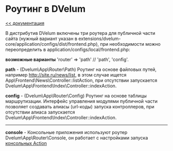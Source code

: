Роутинг в DVelum
===

[<< документация](readme.md)

В дистрибутив DVelum включены три роутера для публичной части сайта
 (нужный вариант указан в extensions/dvelum-core/application/configs/dist/frontend.php), 
 при необходимости можно переопределить в application/configs/local/frontend.php: 
 
**возможные варианты**
'router' => 'path' // 'path', 'config'.

**path** - (Dvelum\App\Router\Path) Роутинг на основе файловых путей, 
например http://site.ru/news/list, в этом случае ищется App\Frontend\News\Controller::listAction, 
при отсутствии запускается Dvelum\App\Frontend\Index\Controller::indexAction. 

**config**  - (Dvelum\App\Router\Config) Роутинг на основе таблицы маршрутизации. 
Интерфейс управления модулями публичной части позволяет создавать алиасы (url-коды) запуска контроллеров,
 при отсутствии алиаса запускается Dvelum\App\Frontend\Index\Controller::indexAction.

--------------------
**console**  - Консольные приложения используют роутер Dvelum\App\Router\Console, он работает с настройками запуска [консольных Action](console.md)



